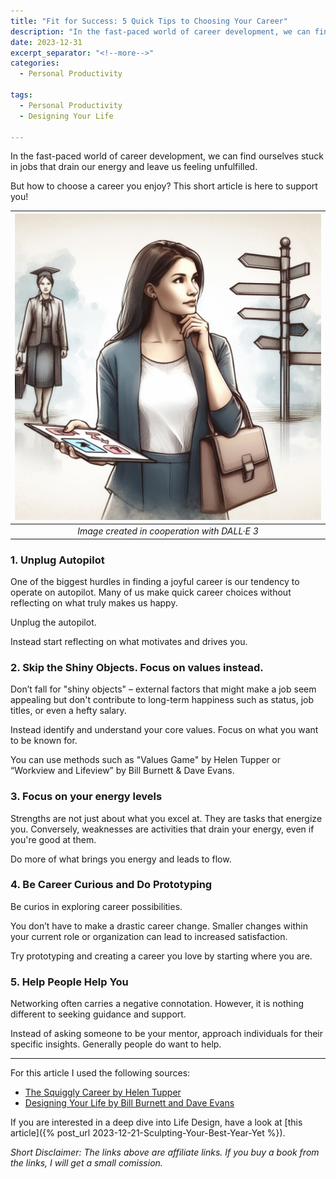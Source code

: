 ```yaml
---
title: "Fit for Success: 5 Quick Tips to Choosing Your Career"
description: "In the fast-paced world of career development, we can find ourselves stuck in jobs that drain our energy and leave us feeling unfulfilled. But how to choose a career you enjoy? This short article is here to support you!"
date: 2023-12-31
excerpt_separator: "<!--more-->"
categories:
  - Personal Productivity

tags:
  - Personal Productivity
  - Designing Your Life

---
```

In the fast-paced world of career development, we can find ourselves stuck in jobs that drain our energy and leave us feeling unfulfilled.

But how to choose a career you enjoy? This short article is here to support you!

| ![image](/assets/images/Career_Choice_dalle3.jfif) |
|:--:|
| *Image created in cooperation with DALL·E 3* |

### 1. Unplug Autopilot

One of the biggest hurdles in finding a joyful career is our tendency to operate on autopilot. Many of us make quick career choices without reflecting on what truly makes us happy. 

Unplug the autopilot.

Instead start reflecting on what motivates and drives you.

### 2. Skip the Shiny Objects. Focus on values instead.

Don’t fall for "shiny objects" – external factors that might make a job seem appealing but don't contribute to long-term happiness such as status, job titles, or even a hefty salary. 

Instead identify and understand your core values. Focus on what you want to be known for.

You can use methods such as "Values Game" by Helen Tupper or “Workview and Lifeview” by Bill Burnett & Dave Evans.

### 3. Focus on your energy levels

Strengths are not just about what you excel at. They are tasks that energize you. Conversely, weaknesses are activities that drain your energy, even if you're good at them.

Do more of what brings you energy and leads to flow.

### 4. Be Career Curious and Do Prototyping

Be curios in exploring career possibilities.

You don’t have to make a drastic career change. Smaller changes within your current role or organization can lead to increased satisfaction.

Try prototyping and creating a career you love by starting where you are.

### 5. Help People Help You

Networking often carries a negative connotation. However, it is nothing different to seeking guidance and support.

Instead of asking someone to be your mentor, approach individuals for their specific insights. Generally people do want to help.

---

For this article I used the following sources:

- [The Squiggly Career by Helen Tupper](https://amzn.to/3tAixLd)
- [Designing Your Life by Bill Burnett and Dave Evans](https://amzn.to/3RxtzK8)

If you are interested in a deep dive into Life Design, have a look at [this article]({% post_url 2023-12-21-Sculpting-Your-Best-Year-Yet %}).

*Short Disclaimer: The links above are affiliate links. If you buy a book from the links, I will get a small comission.*